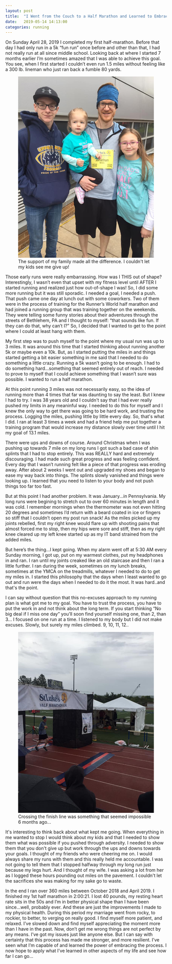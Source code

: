 ```yaml
---
layout: post
title:  "I Went from the Couch to a Half Marathon and Learned to Embrace the Process"
date:   2019-05-14 14:13:00
categories: running
---
```


On Sunday April 28, 2019 I completed my first half-marathon.  Before that day I had only run in a 5k “fun run” once before and other than that, I had not really run at all since middle school.  Looking back at where I started 7 months earlier I’m sometimes amazed that I was able to achieve this goal.  You see, when I first started I couldn’t even run 1.5 miles without feeling like a 300 lb. lineman who just ran back a fumble 80 yards.

<figure class="image">
	<img src="/images/half_marathon_1.jpg" style="text-align:center"/>
	<figcaption>The support of my family made all the difference.  I couldn't let my kids see me give up!</figcaption>
</figure>

Those early runs were really embarrassing.  How was I THIS out of shape?  Interestingly, I wasn’t even that upset with my fitness level until AFTER I started running and realized just how out-of-shape I was!  So, I did some more running but it was still sporadic.  I needed a goal, I needed a push.  That push came one day at lunch out with some coworkers. Two of them were in the process of training for the Runner’s World half marathon and had joined a running group that was training together on the weekends.  They were telling some funny stories about their adventures through the streets of Bethlehem, PA and I thought to myself: “that sounds like fun.  If they can do that, why can’t I?”  So, I decided that I wanted to get to the point where I could at least hang with them.

My first step was to push myself to the point where my usual run was up to 3 miles. It was around this time that I started thinking about running another 5k or maybe even a 10k. But, as I started putting the miles in and things started getting a bit easier something in me said that I needed to do something a little crazy.  Running a 5k wasn’t going to be enough.  I had to do something hard...something that seemed entirely out of reach.  I needed to prove to myself that I could achieve something that I wasn’t sure was possible.  I wanted to run a half marathon.

At this point running 3 miles was not necessarily easy, so the idea of running more than 4 times that far was daunting to say the least.  But I knew I had to try.  I was 38 years old and I couldn't say that I had ever really pushed my limits in any meaninful way.  I needed to do this for myself and I knew the only way to get there was going to be hard work, and trusting the process.  Logging the miles, pushing little by little every day. So, that's what I did.  I ran at least 3 times a week and had a friend help me put together a training program that would increase my distance slowly over time until I hit my goal of 13.1 miles.

There were ups and downs of course.  Around Christmas when I was pushing up towards 7 mile on my long runs I got such a bad case of shin splints that I had to stop entirely.  This was REALLY hard and extremely discouraging.  I had made such great progress and was feeling confident.  Every day that I wasn’t running felt like a piece of that progress was eroding away.  After about 2 weeks I went out and upgraded my shoes and began to ease my way back into things.  The splints slowly vanished and things were looking up.  I learned that you need to listen to your body and not push things too far too fast.

But at this point I had another problem.  It was January...in Pennsylvania.  My long runs were begining to stretch out to over 60 minutes in length and it was cold.  I remember mornings when the thermometer was not even hitting 20 degrees and sometimes I’d return with a beard coated in ice or fingers so stiff that I couldn’t open my post run snack!  As the miles picked up my joints rebelled, first my right knee would flare up with shooting pains that almost forced me to stop, then my hips were sore and stiff, then as my right knee cleared up my left knee started up as my IT band strained from the added miles.

But here’s the thing...I kept going. When my alarm went off at 5:30 AM every Sunday morning, I got up, put on my warmest clothes, put my headphones in and ran.  I ran until my joints creaked like an old staircase and then I ran a little further.  I ran during the week, sometimes on my lunch breaks, sometimes at the YMCA on the treadmills, whatever I needed to do to get my miles in.  I started this philosophy that the days when I least wanted to go out and run were the days when I needed to do it the most.  It was hard..and that's the point.  

I can say without question that this no-excuses approach to my running plan is what got me to my goal.  You have to trust the process, you have to put the work in and not think about the long term.  If you start thinking “No big deal if I miss one day” you’ll soon find yourself missing one, than 2, than 3... I focused on one run at a time.  I listened to my body but I did not make excuses.  Slowly, but surely my miles climbed. 9, 10, 11, 12..

<figure class="image">
	<img src="/images/half_marathon_2.jpg" style="text-align:center"/>
	<figcaption>Crossing the finish line was something that seemed impossible 6 months ago...</figcaption>
</figure>


It's interesting to think back about  what kept me going.  When everything in me wanted to stop I would think about my kids and that I needed to show them what was possible if you pushed through adversity.  I needed to show them that you don't give up but work through the ups and downs towards your goals.  I thought of my friends who were cheering me on.  I would always share my runs with them and this really held me accountable.  I was not going to tell them that I stopped halfway through my long run just because my legs hurt.  And I thought of my wife.  I was asking a lot from her as I logged these hours pounding out miles on the pavement.  I couldn't let the sacrifices she was making for my sake go to waste.

In the end I ran over 360 miles between October 2018 and April 2019.  I finished my 1st half marathon in 2:00:21.  I lost 40 pounds, my resting heart rate sits in the 50s and I’m in better physical shape than I have been since...well, probably ever.  And these are just the improvements I made to my physical health.  During this period my marriage went from rocky, to rockier, to better, to verging on really good.  I find myself more patient, and relaxed.  I’ve slowed down and find myself appreciating the moment more than I have in the past.  Now, don’t get me wrong things are not perfect by any means.  I’ve got my issues just like anyone else.  But I can say with certainty that this process has made me stronger, and more resilient.  I’ve seen what I’m capable of and learned the power of embracing the process.  I now hope to apply what I’ve learned in other aspects of my life and see how far I can go...